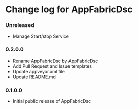 # Change log for AppFabricDsc

### Unreleased

 * Manage Start/stop Service

### 0.2.0.0
 * Rename AppFabricDsc by AppFabricDsc
 * Add Pull Request and Issue templates
 * Update appveyor.xml file
 * Update README.md

### 0.1.0.0

* Initial public release of AppFabricDsc

